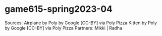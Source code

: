 # game615-spring2023-04


Sources:
Airplane by Poly by Google [CC-BY] via Poly Pizza
Kitten by Poly by Google [CC-BY] via Poly Pizza
Partners: Mikki | Radha
